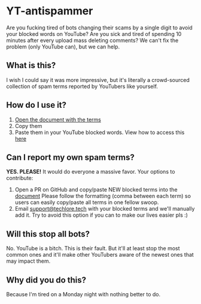 # YT-antispammer
Are you fucking tired of bots changing their scams by a single digit to avoid your blocked words on YouTube? Are you sick and tired of spending 10 minutes after every upload mass deleting comments? We can't fix the problem (only YouTube can), but we can help.

## What is this?
I wish I could say it was more impressive, but it's literally a crowd-sourced collection of spam terms reported by YouTubers like yourself.

## How do I use it?
1. [Open the document with the terms](/blocklist.md)
2. Copy them
3. Paste them in your YouTube blocked words. View how to access this [here](https://support.google.com/youtube/answer/9483359?hl=en#zippy=%2Cblocked-words)

## Can I report my own spam terms?
**YES. PLEASE!** It would do everyone a massive favor. Your options to contribute:
1. Open a PR on GitHub and copy/paste NEW blocked terms into the [document](/blocklist.md) Please follow the formatting (comma between each term) so users can easily copy/paste all terms in one fellow swoop.
2. Email support@techlore.tech with your blocked terms and we'll manually add it. Try to avoid this option if you can to make our lives easier pls :)

## Will this stop all bots?
No. YouTube is a bitch. This is their fault. But it'll at least stop the most common ones and it'll make other YouTubers aware of the newest ones that may impact them.

## Why did you do this?
Because I'm tired on a Monday night with nothing better to do.
